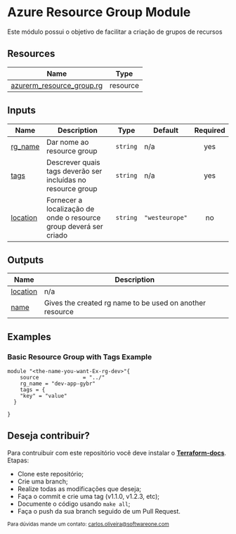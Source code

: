 # Azure Resource Group Module
Este módulo possui o objetivo de facilitar a criação de grupos de recursos

## Resources

| Name | Type |
|------|------|
| [azurerm_resource_group.rg](https://registry.terraform.io/providers/hashicorp/azurerm/latest/docs/resources/resource_group) | resource |

## Inputs

| Name | Description | Type | Default | Required |
|------|-------------|------|---------|:--------:|
| <a name="input_rg_name"></a> [rg\_name](#input\_rg\_name) | Dar nome ao resource group | `string` | n/a | yes |
| <a name="input_tags"></a> [tags](#input\_tags) | Descrever quais tags deverão ser incluídas no resource group | `string` | n/a | yes |
| <a name="input_location"></a> [location](#input\_location) | Fornecer a localização de onde o resource group deverá ser criado | `string` | `"westeurope"` | no |

## Outputs

| Name | Description |
|------|-------------|
| <a name="output_location"></a> [location](#output\_location) | n/a |
| <a name="output_name"></a> [name](#output\_name) | Gives the created rg name to be used on another resource |

## Examples
### Basic Resource Group with Tags Example

``` hcl
module "<the-name-you-want-Ex-rg-dev>"{
    source              = "../"
    rg_name = "dev-app-gybr"
    tags = {
    "key" = "value"
  } 
    
}
```

## Deseja contribuir?

Para contruibuir com este repositório você deve instalar o [**Terraform-docs**](https://terraform-docs.io/user-guide/installation/).
Etapas:
* Clone este repositório;
* Crie uma branch;
* Realize todas as modificações que deseja;
* Faça o commit e crie uma tag (v1.1.0, v1.2.3, etc);
* Documente o código usando `make all`;
* Faça o push da sua branch seguido de um Pull Request.

<sub>Para dúvidas mande um contato: [carlos.oliveira@softwareone.com](mailto:carlos.oliveira@softwareone.com)</sub>

